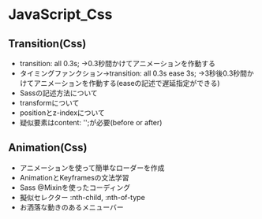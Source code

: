 # JavaScript_Css
## Transition(Css)
- transition: all 0.3s; →0.3秒間かけてアニメーションを作動する
- タイミングファンクション→transition: all 0.3s ease 3s; →3秒後0.3秒間かけてアニメーションを作動する(easeの記述で遅延指定ができる)
- Sassの記述方法について
- transformについて 
- positionとz-indexについて
- 疑似要素はcontent: '';が必要(before or after)
## Animation(Css)
- アニメーションを使って簡単なローダーを作成
- AnimationとKeyframesの文法学習
- Sass @Mixinを使ったコーディング
- 擬似セレクター :nth-child, :nth-of-type
- お洒落な動きのあるメニューバー